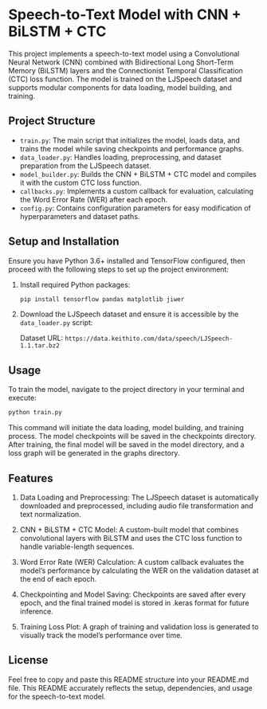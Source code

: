 # Speech-to-Text Model with CNN + BiLSTM + CTC

This project implements a speech-to-text model using a Convolutional Neural Network (CNN) combined with Bidirectional Long Short-Term Memory (BiLSTM) layers and the Connectionist Temporal Classification (CTC) loss function. The model is trained on the LJSpeech dataset and supports modular components for data loading, model building, and training.

## Project Structure

- `train.py`: The main script that initializes the model, loads data, and trains the model while saving checkpoints and performance graphs.
- `data_loader.py`: Handles loading, preprocessing, and dataset preparation from the LJSpeech dataset.
- `model_builder.py`: Builds the CNN + BiLSTM + CTC model and compiles it with the custom CTC loss function.
- `callbacks.py`: Implements a custom callback for evaluation, calculating the Word Error Rate (WER) after each epoch.
- `config.py`: Contains configuration parameters for easy modification of hyperparameters and dataset paths.

## Setup and Installation

Ensure you have Python 3.6+ installed and TensorFlow configured, then proceed with the following steps to set up the project environment:

1. Install required Python packages:

    ```bash
    pip install tensorflow pandas matplotlib jiwer
    ```

2. Download the LJSpeech dataset and ensure it is accessible by the `data_loader.py` script:

    Dataset URL: `https://data.keithito.com/data/speech/LJSpeech-1.1.tar.bz2`

## Usage

To train the model, navigate to the project directory in your terminal and execute:

```bash
python train.py
```

This command will initiate the data loading, model building, and training process. The model checkpoints will be saved in the checkpoints directory. After training, the final model will be saved in the model directory, and a loss graph will be generated in the graphs directory.

## Features

1.	Data Loading and Preprocessing: The LJSpeech dataset is automatically downloaded and preprocessed, including audio file transformation and text normalization.

2.	CNN + BiLSTM + CTC Model: A custom-built model that combines convolutional layers with BiLSTM and uses the CTC loss function to handle variable-length sequences.

3.	Word Error Rate (WER) Calculation: A custom callback evaluates the model’s performance by calculating the WER on the validation dataset at the end of each epoch.

4.	Checkpointing and Model Saving: Checkpoints are saved after every epoch, and the final trained model is stored in .keras format for future inference.

5.	Training Loss Plot: A graph of training and validation loss is generated to visually track the model’s performance over time.

## License

Feel free to copy and paste this README structure into your README.md file. This README accurately reflects the setup, dependencies, and usage for the speech-to-text model.
